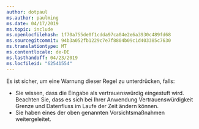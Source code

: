 ```yaml
---
author: dotpaul
ms.author: paulming
ms.date: 04/17/2019
ms.topic: include
ms.openlocfilehash: 1f70a755de0f1cdda97ca04e2e6a3930c489fd68
ms.sourcegitcommit: 94b3a052fb1229c7e7f8804b09c1d403385c7630
ms.translationtype: MT
ms.contentlocale: de-DE
ms.lasthandoff: 04/23/2019
ms.locfileid: "62541554"
---
```

Es ist sicher, um eine Warnung dieser Regel zu unterdrücken, falls:
- Sie wissen, dass die Eingabe als vertrauenswürdig eingestuft wird. Beachten Sie, dass es sich bei Ihrer Anwendung Vertrauenswürdigkeit Grenze und Datenfluss im Laufe der Zeit ändern können.
- Sie haben eines der oben genannten Vorsichtsmaßnahmen weitergeleitet.